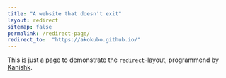 ```yaml
---
title: "A website that doesn't exit"
layout: redirect
sitemap: false
permalink: /redirect-page/
redirect_to:  "https://akokubo.github.io/"
---
```

This is just a page to demonstrate the `redirect`-layout, programmend by [Kanishk](http://codingtips.kanishkkunal.in/about/).